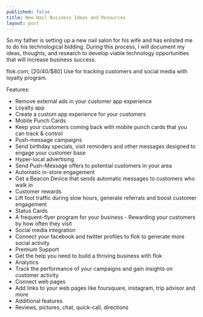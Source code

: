 ```yaml
---
published: false
title: New Nail Business Ideas and Resources
layout: post
---
```

So my father is setting up a new nail salon for his wife and has enlisted me to do his technological bidding. During this process, I will document my ideas, thoughts, and research to develop viable technology opportunities that will increase business success.

flok.com; [$20/$40/$80] Use for tracking customers and social media with loyalty program. 

Features:
- Remove external ads in your customer app experience
- Loyalty app
- Create a custom app experience for your customers
- Mobile Punch Cards
- Keep your customers coming back with mobile punch cards that you can track & control
- Push-message campaigns
- Send birthday specials, visit reminders and other messages designed to engage your customer base
- Hyper-local advertising
- Send Push-Message offers to potential customers in your area
- Automatic in-store engagement
- Get a Beacon Device that sends automatic messages to customers who walk in
- Customer rewards
- Lift foot traffic during slow hours, generate referrals and boost customer engagement
- Status Cards
- A frequent-flyer program for your business - Rewarding your customers by how often they visit
- Social media integration
- Connect your facebook and twitter profiles to flok to generate more social activity
- Premium Support
- Get the help you need to build a thriving business with flok
- Analytics
- Track the performance of your campaigns and gain insights on customer activity
- Connect web pages
- Add links to your web pages like foursquare, instagram, trip advisor and more
- Additional features
- Reviews, pictures, chat, quick-call, directions
